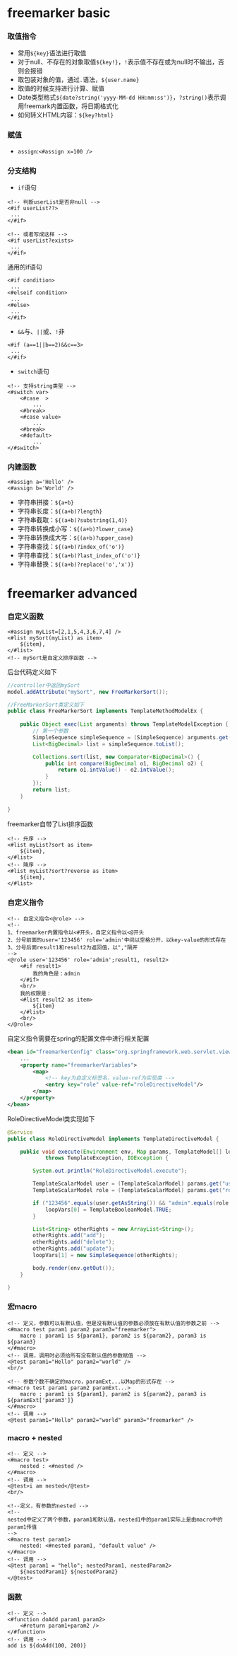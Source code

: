 # freemarker basic

### 取值指令
* 常用`${key}`语法进行取值
* 对于null、不存在的对象取值`${key!}`，`!`表示值不存在或为null时不输出，否则会报错
* 取包装对象的值，通过`.`语法，`${user.name}`
* 取值的时候支持进行计算、赋值
* Date类型格式`${date?string('yyyy-MM-dd HH:mm:ss')}`，`?string()`表示调用freemark内置函数，将日期格式化
* 如何转义HTML内容：`${key?html}`

### 赋值
* `assign`:`<#assign x=100 />`

### 分支结构
* `if`语句
```
<!-- 判断userList是否非null -->
<#if userList??>
 ...
</#if>

<!-- 或者写成这样 -->
<#if userList?exists>
 ...
</#if>
```
通用的if语句
```
<#if condition>
 ...
<#elseif condition>
 ...
<#else>
 ...
</#if>
```

* `&&`与、`||`或、`!`非
```
<#if (a==1||b==2)&&c==3>
 ...
</#if>
```

* `switch`语句
```
<!-- 支持string类型 -->
<#switch var>
	<#case  >
		...
	<#break>
	<#case value>
		...
	<#break>
	<#default>
		...
</#switch>
```

### 内建函数
```
<#assign a='Hello' />
<#assign b='World' />
```
* 字符串拼接：`${a+b}`
* 字符串长度：`${(a+b)?length}`
* 字符串截取：`${(a+b)?substring(1,4)}`
* 字符串转换成小写：`${(a+b)?lower_case}`
* 字符串转换成大写：`${(a+b)?upper_case}`
* 字符串查找：`${(a+b)?index_of('o')}`
* 字符串查找：`${(a+b)?last_index_of('o')}`
* 字符串替换：`${(a+b)?replace('o','x')}`


# freemarker advanced

### 自定义函数
```
<#assign myList=[2,1,5,4,3,6,7,4] />
<#list mySort(myList) as item>
	${item},
</#list>
<!-- mySort是自定义排序函数 -->
```
后台代码定义如下
```Java
//controller中返回mySort
model.addAttribute("mySort", new FreeMarkerSort());

//FreeMarkerSort类定义如下
public class FreeMarkerSort implements TemplateMethodModelEx {
	
	public Object exec(List arguments) throws TemplateModelException {
		// 第一个参数
		SimpleSequence simpleSequence = (SimpleSequence) arguments.get(0);
		List<BigDecimal> list = simpleSequence.toList();

		Collections.sort(list, new Comparator<BigDecimal>() {
			public int compare(BigDecimal o1, BigDecimal o2) {
				return o1.intValue() - o2.intValue();
			}
		});
		return list;
	}
	
}
```
freemarker自带了List排序函数
```
<!-- 升序 -->
<#list myList?sort as item>
	${item},
</#list>
<!-- 降序 -->
<#list myList?sort?reverse as item>
	${item},
</#list>
```

### 自定义指令
```
<!-- 自定义指令<@role> -->
<!--
1、freemarker内置指令以<#开头，自定义指令以<@开头
2、分号前面的user='123456' role='admin'中间以空格分开，以key-value的形式存在
3、分号后面result1和result2为返回值，以","隔开
-->
<@role user='123456' role='admin';result1, result2>
	<#if result1>
		我的角色是：admin
	</#if>
	<br/>
	我的权限是：
	<#list result2 as item>
		${item}
	</#list>
	<br/>
</@role>
```
自定义指令需要在spring的配置文件中进行相关配置
```xml
<bean id="freemarkerConfig" class="org.springframework.web.servlet.view.freemarker.FreeMarkerConfigurer" >
	...
	<property name="freemarkerVariables">
		<map>
			<!-- key为自定义标签名，value-ref为实现类 -->
			<entry key="role" value-ref="roleDirectiveModel"/>
		</map>
	</property>
</bean>
```
RoleDirectiveModel类实现如下
```Java
@Service
public class RoleDirectiveModel implements TemplateDirectiveModel {

	public void execute(Environment env, Map params, TemplateModel[] loopVars, TemplateDirectiveBody body)
			throws TemplateException, IOException {

		System.out.println("RoleDirectiveModel.execute");

		TemplateScalarModel user = (TemplateScalarModel) params.get("user");
		TemplateScalarModel role = (TemplateScalarModel) params.get("role");

		if ("123456".equals(user.getAsString()) && "admin".equals(role.getAsString())) {
			loopVars[0] = TemplateBooleanModel.TRUE;
		}

		List<String> otherRights = new ArrayList<String>();
		otherRights.add("add");
		otherRights.add("delete");
		otherRights.add("update");
		loopVars[1] = new SimpleSequence(otherRights);

		body.render(env.getOut());
	}

}
```

### 宏macro
```
<!-- 定义，参数可以有默认值，但是没有默认值的参数必须放在有默认值的参数之前 -->
<#macro test param1 param2 param3="freemarker">
	macro : param1 is ${param1}, param2 is ${param2}, param3 is ${param3}
</#macro>
<!-- 调用，调用时必须给所有没有默认值的参数赋值 -->
<@test param1="Hello" param2="world" />
<br/>

<!-- 参数个数不确定的macro，paramExt...以Map的形式存在 -->
<#macro test param1 param2 paramExt...>
	macro : param1 is ${param1}, param2 is ${param2}, param3 is ${paramExt['param3']}
</#macro>
<!-- 调用 -->
<@test param1="Hello" param2="world" param3="freemarker" />
```

### macro + nested
```
<!-- 定义 -->
<#macro test>
	nested : <#nested />
</#macro>
<!-- 调用 -->
<@test>i am nested</@test>
<br/>

<!--定义，有参数的nested -->
<!--
nested中定义了两个参数，param1和默认值，nested1中的param1实际上是由macro中的param1传值
-->
<#macro test param1>
	nested: <#nested param1, "default value" />
</#macro>
<!-- 调用 -->
<@test param1 = "hello"; nestedParam1, nestedParam2>
	${nestedParam1} ${nestedParam2}
</@test>
```

### 函数
```
<!-- 定义 -->
<#function doAdd param1 param2>
	<#return param1+param2 />
</#function>
<!-- 调用 -->
add is ${doAdd(100, 200)}
```